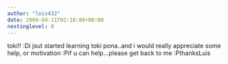 ```yaml
---
author: "lois432"
date: 2009-04-11T02:18:00+00:00
nestinglevel: 0
---
```

toki!! :Di jsut started learning toki pona..and i would really appreciate some help, or motivation :Pif u can help...please get back to me :PthanksLuis